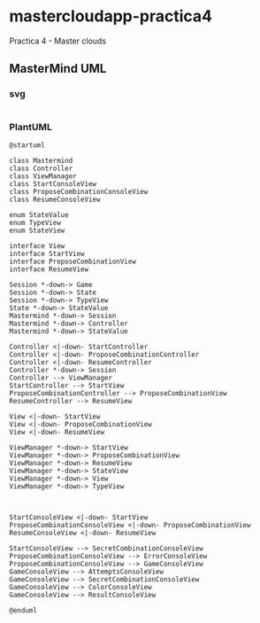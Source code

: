 # mastercloudapp-practica4
Practica 4 - Master clouds

## MasterMind UML
### svg 
<p align="center">
  <img alt="" src="https://www.plantuml.com/plantuml/img/bLJBQiCm4BpxAtmk-0zAIJ6bfq1fGkwglIq6FOoq9XJoyT73jTUIh50V39gPNOrsjJeOP1edmQkguyoO-iWCWXQ3x6UWLHAruXpq35m6k1wPP3yBSd8vhCue3ewTuG-jHcMWLU9ha0m79LFD9vX90CKha9DmAH4kZ4yGrkVVCT24zUf1MhlVh0FlYoozgGXB7KM2O2TaFe4nLb4_DRswokQbVcS2KjHxIU75iESZUJZOMcf2XpnPZdGY6xfchbPf_NmBWgLBVpboccpBIW5B_pAYv524QonCBr9aplDh1qksl7IdiR4xhwKzTl-eGfxOuZlPjw8uxNooJNz8zeGkR99eoLvxMs61tcUMMsk_UAfpTIgE-CC29iEVhsPYn5yEw3JWpjjIjkN2txHM-dyXRlnfHBJscbT442EQHxgY-rn0g_ZMRqxaYiOt3t5r0DdRr_qE">
</p>

### PlantUML
 ```PlantUML
 @startuml

class Mastermind
class Controller
class ViewManager
class StartConsoleView
class ProposeCombinationConsoleView
class ResumeConsoleView

enum StateValue
enum TypeView
enum StateView

interface View
interface StartView
interface ProposeCombinationView
interface ResumeView

Session *-down-> Game
Session *-down-> State
Session *-down-> TypeView
State *-down-> StateValue
Mastermind *-down-> Session
Mastermind *-down-> Controller
Mastermind *-down-> StateValue

Controller <|-down- StartController
Controller <|-down- ProposeCombinationController
Controller <|-down- ResumeController
Controller *-down-> Session
Controller --> ViewManager
StartController --> StartView
ProposeCombinationController --> ProposeCombinationView
ResumeController --> ResumeView

View <|-down- StartView
View <|-down- ProposeCombinationView
View <|-down- ResumeView

ViewManager *-down-> StartView
ViewManager *-down-> ProposeCombinationView
ViewManager *-down-> ResumeView
ViewManager *-down-> StateView
ViewManager *-down-> View
ViewManager *-down-> TypeView



StartConsoleView <|-down- StartView
ProposeCombinationConsoleView <|-down- ProposeCombinationView
ResumeConsoleView <|-down- ResumeView

StartConsoleView --> SecretCombinationConsoleView
ProposeCombinationConsoleView --> ErrorConsoleView
ProposeCombinationConsoleView --> GameConsoleView
GameConsoleView --> AttemptsConsoleView
GameConsoleView --> SecretCombinationConsoleView
GameConsoleView --> ColorConsoleView
GameConsoleView --> ResultConsoleView

@enduml
